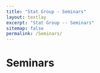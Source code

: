 ```yaml
---
title: "Stat Group - Seminars"
layout: textlay
excerpt: "Stat Group -- Seminars"
sitemap: false
permalink: /Seminars/
---
```


# Seminars

